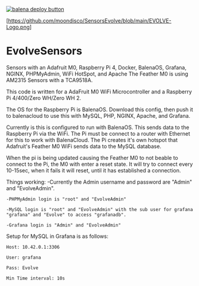 [![balena deploy button](https://www.balena.io/deploy.svg)](https://dashboard.balena-cloud.com/deploy?repoUrl=https://github.com/moondisco/SensorsEvolve>)

[https://github.com/moondisco/SensorsEvolve/blob/main/EVOLVE-Logo.png]

# EvolveSensors
Sensors with an Adafruit M0, Raspberry Pi 4, Docker, BalenaOS, Grafana, NGINX, PHPMyAdmin, WiFi HotSpot, and Apache
The Feather M0 is using AM2315 Sensors with a TCA9518A.

This code is written for a AdaFruit M0 WiFi Microcontroller and a Raspberry Pi 4/400/Zero WH/Zero WH 2.

The OS for the Raspberry Pi is BalenaOS. Download this config, then push it to balenacloud to use this with MySQL, PHP, NGINX, Apache, and Grafana.

Currently is this is configured to run with BalenaOS. This sends data to the Raspberry Pi via the WiFi.
The Pi must be connect to a router with Ethernet for this to work with BalenaCloud.
The Pi creates it's own hotspot that Adafruit's Feather M0 WiFi sends data to the MySQL database.

When the pi is being updated causing the Feather M0 to not beable to connect to the Pi, the M0 with enter a reset state.
It will try to connect every 10-15sec, when it fails it will reset, until it has established a connection.

Things working:
    -Currently the Admin username and password are "Admin" and "EvolveAdmin".

    -PHPMyAdmin login is "root" and "EvolveAdmin"

    -MySQL login is "root" and "EvolveAdmin" with the sub user for grafana "grafana" and "Evolve" to access "grafanadb".

    -Grafana login is "Admin" and "EvolveAdmin"

Setup for MySQL in Grafana is as follows:

    Host: 10.42.0.1:3306

    User: grafana

    Pass: Evolve

    Min Time interval: 10s
    
